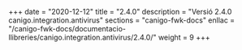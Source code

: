 +++
date        = "2020-12-12"
title       = "2.4.0"
description = "Versió 2.4.0 canigo.integration.antivirus"
sections    = "canigo-fwk-docs"
enllac		= "/canigo-fwk-docs/documentacio-llibreries/canigo.integration.antivirus/2.4.0/"
weight		= 9
+++
